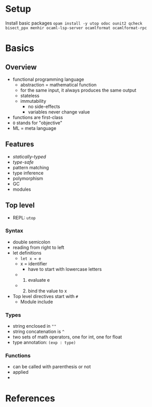 # Setup
Install basic packages
`opam install -y utop odoc ounit2 qcheck bisect_ppx menhir ocaml-lsp-server ocamlformat ocamlformat-rpc`
# Basics
## Overview
- functional programming language
	- abstraction = mathematical function
	- for the same input, it always produces the same output
	- stateless
	- immutability
		- no side-effects
		- variables never change value
- functions are first-class
-  `O` stands for "objective"
- ML = meta language

## Features
- _statically-typed_
- _type-safe_
- pattern matching
- type inference
- polymorphism
- GC
- modules

## Top level
- REPL: `utop`
### Syntax
- double semicolon
- reading from right to left
- let definitions
	- `let x = e`
	- x = identifier
		- have to start with lowercase letters
	- 1. evaluate e
	- 2. bind the value to x
- Top level directives start with `#`
	- Module include
### Types
- string enclosed in `""`
- string concatenation is `^`
- two sets of math operators, one for int, one for float
- type annotation: `(exp : type)`

### Functions
- can be called with parenthesis or not
- applied
- 

# References